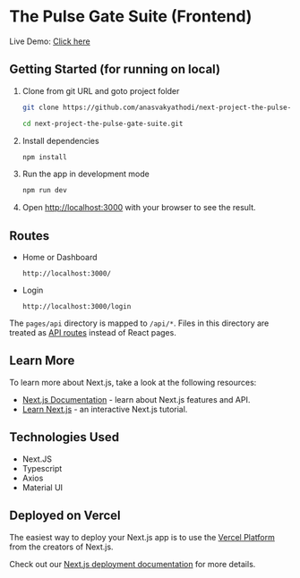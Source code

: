 # The Pulse Gate Suite (Frontend)

Live Demo: [Click here](https://the-pulse-gate-project.vercel.app/login)

## Getting Started (for running on local)

1. Clone from git URL and goto project folder

   ```bash
   git clone https://github.com/anasvakyathodi/next-project-the-pulse-gate-suite.git
   ```

   ```bash
   cd next-project-the-pulse-gate-suite.git
   ```

2. Install dependencies
   ```bash
   npm install
   ```
3. Run the app in development mode
   ```bash
   npm run dev
   ```
4. Open [http://localhost:3000](http://localhost:3000) with your browser to see the result.

## Routes

- Home or Dashboard

  `http://localhost:3000/`

- Login

  `http://localhost:3000/login`

The `pages/api` directory is mapped to `/api/*`. Files in this directory are treated as [API routes](https://nextjs.org/docs/api-routes/introduction) instead of React pages.

## Learn More

To learn more about Next.js, take a look at the following resources:

- [Next.js Documentation](https://nextjs.org/docs) - learn about Next.js features and API.
- [Learn Next.js](https://nextjs.org/learn) - an interactive Next.js tutorial.

## Technologies Used

- Next.JS
- Typescript
- Axios
- Material UI

## Deployed on Vercel

The easiest way to deploy your Next.js app is to use the [Vercel Platform](https://vercel.com/new?utm_medium=default-template&filter=next.js&utm_source=create-next-app&utm_campaign=create-next-app-readme) from the creators of Next.js.

Check out our [Next.js deployment documentation](https://nextjs.org/docs/deployment) for more details.
